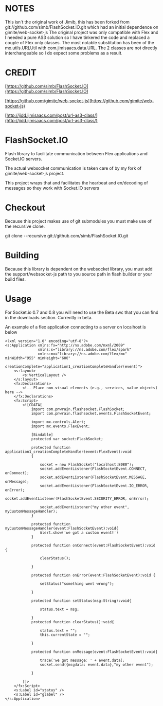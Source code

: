 # NOTES

This isn't the original work of Jimib, this has been forked from git://github.com/simb/FlashSocket.IO.git which had an initial dependence on gimite/web-socket-js
The original project was only compatible with Flex and I needed a pure AS3 solution so I have tinkered the code and replaced a couple of Flex only classes. The most notable substitution has been of the mx.utils.URLUtil with com.jimisaacs.data.URL. The 2 classes are not directly interchangeable so I do expect some problems as a result.

# CREDIT

[https://github.com/simb/FlashSocket.IO](https://github.com/simb/FlashSocket.IO)

[https://github.com/gimite/web-socket-js](https://github.com/gimite/web-socket-js)

[http://jidd.jimisaacs.com/post/url-as3-class/](http://jidd.jimisaacs.com/post/url-as3-class/)

# FlashSocket.IO

Flash library to facilitate communication between Flex applications and Socket.IO servers.

The actual websocket communication is taken care of by my fork of gimite/web-socket-js project.

This project wraps that and facilitates the hearbeat and en/decoding of messages so they work with Socket.IO servers

# Checkout

Because this project makes use of git submodules you must make use of the recursive clone.

git clone --recursive git://github.com/simb/FlashSocket.IO.git

# Building

Because this library is dependent on the websocket library, you must add the support/websocket-js path to you source path in flash builder or your build files.

# Usage

For Socket.io 0.7 and 0.8 you will need to use the Beta swc that you can find in the downloads  section.  Currently in beta.

An example of a flex application connecting to a server on localhost is below

	<?xml version="1.0" encoding="utf-8"?>
	<s:Application xmlns:fx="http://ns.adobe.com/mxml/2009" 
				   xmlns:s="library://ns.adobe.com/flex/spark" 
				   xmlns:mx="library://ns.adobe.com/flex/mx" minWidth="955" minHeight="600"
				   creationComplete="application1_creationCompleteHandler(event)">
		<s:layout>
			<s:VerticalLayout />
		</s:layout>
		<fx:Declarations>
			<!-- Place non-visual elements (e.g., services, value objects) here -->
		</fx:Declarations>
		<fx:Script>
			<![CDATA[
				import com.pnwrain.flashsocket.FlashSocket;
				import com.pnwrain.flashsocket.events.FlashSocketEvent;

				import mx.controls.Alert;
				import mx.events.FlexEvent;

				[Bindable]
				protected var socket:FlashSocket;

				protected function application1_creationCompleteHandler(event:FlexEvent):void
				{

					socket = new FlashSocket("localhost:8080");
					socket.addEventListener(FlashSocketEvent.CONNECT, onConnect);
					socket.addEventListener(FlashSocketEvent.MESSAGE, onMessage);
					socket.addEventListener(FlashSocketEvent.IO_ERROR, onError);
					socket.addEventListener(FlashSocketEvent.SECURITY_ERROR, onError);

					socket.addEventListener("my other event", myCustomMessageHandler);
				}

				protected function myCustomMessageHandler(event:FlashSocketEvent):void{
					Alert.show('we got a custom event!')	
				}

				protected function onConnect(event:FlashSocketEvent):void {

					clearStatus();

				}

				protected function onError(event:FlashSocketEvent):void {

					setStatus("something went wrong");

				}

				protected function setStatus(msg:String):void{

					status.text = msg;

				}
				protected function clearStatus():void{

					status.text = "";
					this.currentState = "";

				}

				protected function onMessage(event:FlashSocketEvent):void{

					trace('we got message: ' + event.data);
					socket.send({msgdata: event.data},"my other event");

				}

			]]>
		</fx:Script>
		<s:Label id="status" />
		<s:Label id="glabel" />
	</s:Application>
	
